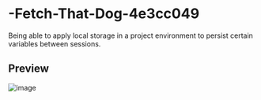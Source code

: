 # -Fetch-That-Dog-4e3cc049
Being able to apply local storage in a project environment to persist certain variables between sessions.

## Preview

![image](https://github.com/N-amer/-Fetch-That-Dog-4e3cc049/assets/35346606/c1a9c21f-feed-4688-8683-57faf4dae3ef)
